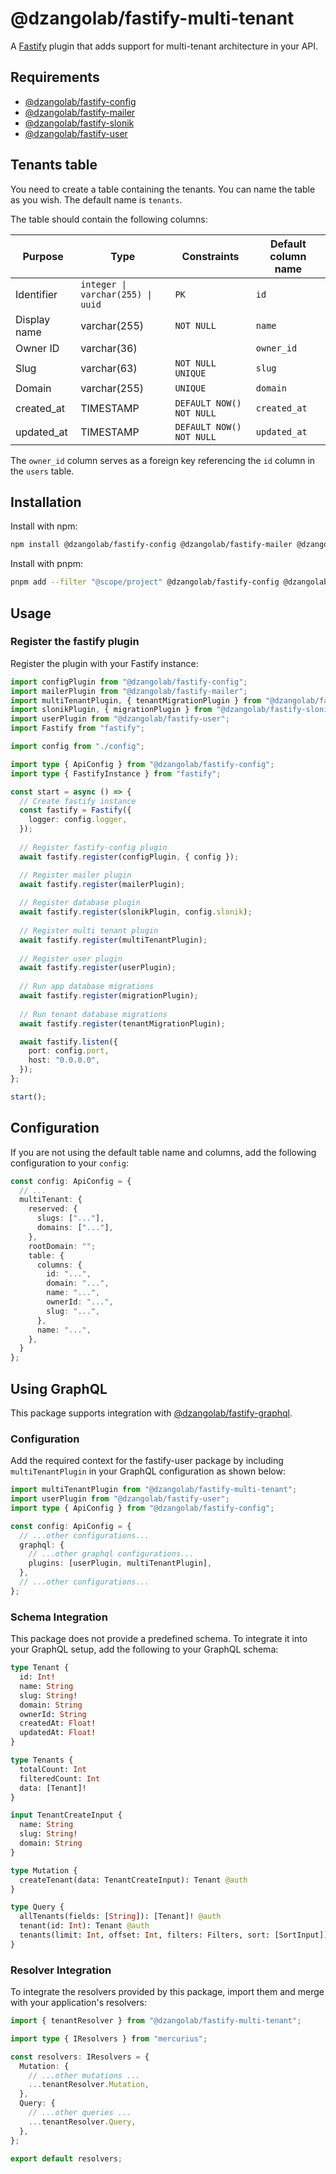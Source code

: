 # @dzangolab/fastify-multi-tenant

A [Fastify](https://github.com/fastify/fastify) plugin that adds support for multi-tenant architecture in your API.

## Requirements

* [@dzangolab/fastify-config](../config/)
* [@dzangolab/fastify-mailer](../mailer/)
* [@dzangolab/fastify-slonik](../slonik/)
* [@dzangolab/fastify-user](../user/)

## Tenants table

You need to create a table containing the tenants. You can name the table as you wish. The default name is `tenants`.

The table should contain the following columns:

| Purpose      | Type                              | Constraints               |  Default column name |
|--------------|-----------------------------------|---------------------------|----------------------|
| Identifier   | `integer \| varchar(255) \| uuid` | `PK`                      | `id`                 |
| Display name | varchar(255)                      | `NOT NULL`                | `name`               |
| Owner ID     | varchar(36)                       |                           | `owner_id`           |
| Slug         | varchar(63)                       | `NOT NULL UNIQUE`         | `slug`               |
| Domain       | varchar(255)                      | `UNIQUE`                  | `domain`             |
| created_at   | TIMESTAMP                         | `DEFAULT NOW() NOT NULL`  | `created_at`         |
| updated_at   | TIMESTAMP                         | `DEFAULT NOW() NOT NULL`  | `updated_at`         |

The `owner_id` column serves as a foreign key referencing the `id` column in the `users` table.

## Installation

Install with npm:

```bash
npm install @dzangolab/fastify-config @dzangolab/fastify-mailer @dzangolab/fastify-slonik @dzangolab/fastify-multi-tenant @dzangolab/fastify-user
```
Install with pnpm:

```bash
pnpm add --filter "@scope/project" @dzangolab/fastify-config @dzangolab/fastify-mailer @dzangolab/fastify-slonik @dzangolab/fastify-multi-tenant @dzangolab/fastify-user
```

## Usage

### Register the fastify plugin

Register the plugin with your Fastify instance:

```typescript
import configPlugin from "@dzangolab/fastify-config";
import mailerPlugin from "@dzangolab/fastify-mailer";
import multiTenantPlugin, { tenantMigrationPlugin } from "@dzangolab/fastify-multi-tenant"
import slonikPlugin, { migrationPlugin } from "@dzangolab/fastify-slonik"
import userPlugin from "@dzangolab/fastify-user";
import Fastify from "fastify";

import config from "./config";

import type { ApiConfig } from "@dzangolab/fastify-config";
import type { FastifyInstance } from "fastify";

const start = async () => {
  // Create fastify instance
  const fastify = Fastify({
    logger: config.logger,
  });
  
  // Register fastify-config plugin
  await fastify.register(configPlugin, { config });

  // Register mailer plugin
  await fastify.register(mailerPlugin);
  
  // Register database plugin
  await fastify.register(slonikPlugin, config.slonik);
  
  // Register multi tenant plugin
  await fastify.register(multiTenantPlugin);
  
  // Register user plugin
  await fastify.register(userPlugin);
  
  // Run app database migrations
  await fastify.register(migrationPlugin);
  
  // Run tenant database migrations
  await fastify.register(tenantMigrationPlugin);

  await fastify.listen({
    port: config.port,
    host: "0.0.0.0",
  });
};

start();
```

## Configuration

If you are not using the default table name and columns, add the following configuration to your `config`:

```typescript
const config: ApiConfig = {
  // ...
  multiTenant: {
    reserved: {
      slugs: ["..."],
      domains: ["..."],
    },
    rootDomain: "";
    table: {
      columns: {
        id: "...",
        domain: "...",
        name: "...",
        ownerId: "...",
        slug: "...",
      },
      name: "...",
    },
  }
};
```
## Using GraphQL

This package supports integration with [@dzangolab/fastify-graphql](../graphql/).

### Configuration

Add the required context for the fastify-user package by including `multiTenantPlugin` in your GraphQL configuration as shown below:

```typescript
import multiTenantPlugin from "@dzangolab/fastify-multi-tenant";
import userPlugin from "@dzangolab/fastify-user";
import type { ApiConfig } from "@dzangolab/fastify-config";

const config: ApiConfig = {
  // ...other configurations...
  graphql: {
    // ...other graphql configurations...
    plugins: [userPlugin, multiTenantPlugin],
  },
  // ...other configurations...
};
```

### Schema Integration
This package does not provide a predefined schema. To integrate it into your GraphQL setup, add the following to your GraphQL schema:

```graphql
type Tenant {
  id: Int!
  name: String
  slug: String!
  domain: String
  ownerId: String
  createdAt: Float!
  updatedAt: Float!
}

type Tenants {
  totalCount: Int
  filteredCount: Int
  data: [Tenant]!
}

input TenantCreateInput {
  name: String
  slug: String!
  domain: String
}

type Mutation {
  createTenant(data: TenantCreateInput): Tenant @auth
}

type Query {
  allTenants(fields: [String]): [Tenant]! @auth
  tenant(id: Int): Tenant @auth
  tenants(limit: Int, offset: Int, filters: Filters, sort: [SortInput]): Tenants! @auth
}
```

### Resolver Integration

To integrate the resolvers provided by this package, import them and merge with your application's resolvers:

```typescript
import { tenantResolver } from "@dzangolab/fastify-multi-tenant";

import type { IResolvers } from "mercurius";

const resolvers: IResolvers = {
  Mutation: {
    // ...other mutations ...
    ...tenantResolver.Mutation,
  },
  Query: {
    // ...other queries ...
    ...tenantResolver.Query,
  },
};

export default resolvers;
```
